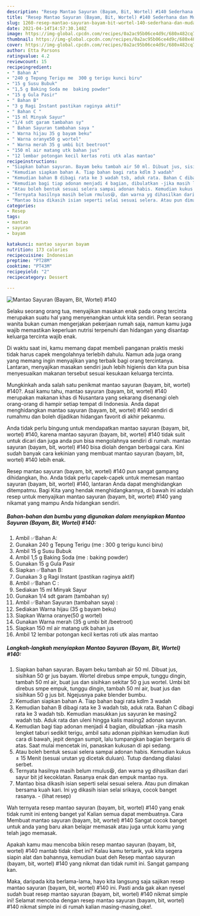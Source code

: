 ```yaml
---
description: "Resep Mantao Sayuran (Bayam, Bit, Wortel) #140 Sederhana dan Mudah Dibuat"
title: "Resep Mantao Sayuran (Bayam, Bit, Wortel) #140 Sederhana dan Mudah Dibuat"
slug: 1260-resep-mantao-sayuran-bayam-bit-wortel-140-sederhana-dan-mudah-dibuat
date: 2021-04-14T14:57:30.148Z
image: https://img-global.cpcdn.com/recipes/0a2ac95b06ce4d9c/680x482cq70/mantao-sayuran-bayam-bit-wortel-140-foto-resep-utama.jpg
thumbnail: https://img-global.cpcdn.com/recipes/0a2ac95b06ce4d9c/680x482cq70/mantao-sayuran-bayam-bit-wortel-140-foto-resep-utama.jpg
cover: https://img-global.cpcdn.com/recipes/0a2ac95b06ce4d9c/680x482cq70/mantao-sayuran-bayam-bit-wortel-140-foto-resep-utama.jpg
author: Etta Parsons
ratingvalue: 4.2
reviewcount: 15
recipeingredient:
- " Bahan A"
- "240 g Tepung Terigu me  300 g terigu kunci biru"
- "15 g Susu Bubuk"
- "1,5 g Baking Soda me  baking powder"
- "15 g Gula Pasir"
- " Bahan B"
- "3 g Ragi Instant pastikan raginya aktif"
- " Bahan C "
- "15 ml Minyak Sayur"
- "1/4 sdt garam tambahan sy"
- " Bahan Sayuran tambahan saya "
- " Warna hijau 35 g bayam beku"
- " Warna oranye50 g wortel"
- " Warna merah 35 g umbi bit beetroot"
- "150 ml air matang utk bahan jus"
- "12 lembar potongan kecil kertas roti utk alas mantao"
recipeinstructions:
- "Siapkan bahan sayuran. Bayam beku tambah air 50 ml. Dibuat jus, sisihkan 50 gr jus bayam. Wortel direbus smpe empuk, tunggu dingin, tambah 50 ml air, buat jus dan sisihkan sekitar 50 g jus wortel. Umbi bit direbus smpe empuk, tunggu dingin, tambah 50 ml air, buat jus dan sisihkan 50 g jus bit. Ngejusnya pake blender bumbu."
- "Kemudian siapkan bahan A. Tiap bahan bagi rata kdlm 3 wadah"
- "Kemudian bahan B dibagi rata ke 3 wadah tsb, aduk rata. Bahan C dibagi rata ke 3 wadah tsb. Kemudian masukkan jus sayuran ke masing2 wadah tsb. Aduk rata dan uleni hingga kalis masing2 adonan sayuran."
- "Kemudian bagi tiap adonan menjadi 4 bagian, dibulatkan -jika masih lengket taburi sedikit terigu, ambil satu adonan pipihkan kemudian ikuti cara di bawah, jepit dengan sumpit, lalu tumpangkan bagian bergaris di atas. Saat mulai mencetak ini, panaskan kukusan di api sedang."
- "Atau boleh bentuk sesuai selera sampai adonan habis. Kemudian kukus ± 15 Menit (sesuai urutan yg dicetak duluan). Tutup dandang dialasi serbet."
- "Ternyata hasilnya masih belum rmulus😆, dan warna yg dihasilkan dari sayur bit jd kecoklatan. Rasanya enak dan empuk mantao nya."
- "Mantao bisa dikasih isian seperti selai sesuai selera. Atau pun dimakan bersama kuah kari. Ini yg dikasih isian selai srikaya, cocok banget rasanya.           (lihat resep)"
categories:
- Resep
tags:
- mantao
- sayuran
- bayam

katakunci: mantao sayuran bayam 
nutrition: 173 calories
recipecuisine: Indonesian
preptime: "PT28M"
cooktime: "PT43M"
recipeyield: "2"
recipecategory: Dessert

---
```



![Mantao Sayuran (Bayam, Bit, Wortel) #140](https://img-global.cpcdn.com/recipes/0a2ac95b06ce4d9c/680x482cq70/mantao-sayuran-bayam-bit-wortel-140-foto-resep-utama.jpg)

Selaku seorang orang tua, menyajikan masakan enak pada orang tercinta merupakan suatu hal yang menyenangkan untuk kita sendiri. Peran seorang  wanita bukan cuman mengerjakan pekerjaan rumah saja, namun kamu juga wajib memastikan keperluan nutrisi terpenuhi dan hidangan yang disantap keluarga tercinta wajib enak.

Di waktu  saat ini, kamu memang dapat membeli panganan praktis meski tidak harus capek mengolahnya terlebih dahulu. Namun ada juga orang yang memang ingin menyajikan yang terbaik bagi orang tercintanya. Lantaran, menyajikan masakan sendiri jauh lebih higienis dan kita pun bisa menyesuaikan makanan tersebut sesuai kesukaan keluarga tercinta. 



Mungkinkah anda salah satu penikmat mantao sayuran (bayam, bit, wortel) #140?. Asal kamu tahu, mantao sayuran (bayam, bit, wortel) #140 merupakan makanan khas di Nusantara yang sekarang disenangi oleh orang-orang di hampir setiap tempat di Indonesia. Anda dapat menghidangkan mantao sayuran (bayam, bit, wortel) #140 sendiri di rumahmu dan boleh dijadikan hidangan favorit di akhir pekanmu.

Anda tidak perlu bingung untuk mendapatkan mantao sayuran (bayam, bit, wortel) #140, karena mantao sayuran (bayam, bit, wortel) #140 tidak sulit untuk dicari dan juga anda pun bisa mengolahnya sendiri di rumah. mantao sayuran (bayam, bit, wortel) #140 bisa diolah dengan berbagai cara. Kini sudah banyak cara kekinian yang membuat mantao sayuran (bayam, bit, wortel) #140 lebih enak.

Resep mantao sayuran (bayam, bit, wortel) #140 pun sangat gampang dihidangkan, lho. Anda tidak perlu capek-capek untuk memesan mantao sayuran (bayam, bit, wortel) #140, lantaran Anda dapat menghidangkan ditempatmu. Bagi Kita yang hendak menghidangkannya, di bawah ini adalah resep untuk menyajikan mantao sayuran (bayam, bit, wortel) #140 yang nikamat yang mampu Anda hidangkan sendiri.

<!--inarticleads1-->

##### Bahan-bahan dan bumbu yang digunakan dalam menyiapkan Mantao Sayuran (Bayam, Bit, Wortel) #140:

1. Ambil  ✅Bahan A:
1. Gunakan 240 g Tepung Terigu (me : 300 g terigu kunci biru)
1. Ambil 15 g Susu Bubuk
1. Ambil 1,5 g Baking Soda (me : baking powder)
1. Gunakan 15 g Gula Pasir
1. Siapkan  ✅Bahan B:
1. Gunakan 3 g Ragi Instant (pastikan raginya aktif)
1. Ambil  ✅Bahan C :
1. Sediakan 15 ml Minyak Sayur
1. Gunakan 1/4 sdt garam (tambahan sy)
1. Ambil  ✅Bahan Sayuran (tambahan saya) :
1. Sediakan  Warna hijau (35 g bayam beku)
1. Siapkan  Warna oranye(50 g wortel)
1. Gunakan  Warna merah (35 g umbi bit /beetroot)
1. Siapkan 150 ml air matang utk bahan jus
1. Ambil 12 lembar potongan kecil kertas roti utk alas mantao




<!--inarticleads2-->

##### Langkah-langkah menyiapkan Mantao Sayuran (Bayam, Bit, Wortel) #140:

1. Siapkan bahan sayuran. Bayam beku tambah air 50 ml. Dibuat jus, sisihkan 50 gr jus bayam. Wortel direbus smpe empuk, tunggu dingin, tambah 50 ml air, buat jus dan sisihkan sekitar 50 g jus wortel. Umbi bit direbus smpe empuk, tunggu dingin, tambah 50 ml air, buat jus dan sisihkan 50 g jus bit. Ngejusnya pake blender bumbu.
1. Kemudian siapkan bahan A. Tiap bahan bagi rata kdlm 3 wadah
1. Kemudian bahan B dibagi rata ke 3 wadah tsb, aduk rata. Bahan C dibagi rata ke 3 wadah tsb. Kemudian masukkan jus sayuran ke masing2 wadah tsb. Aduk rata dan uleni hingga kalis masing2 adonan sayuran.
1. Kemudian bagi tiap adonan menjadi 4 bagian, dibulatkan -jika masih lengket taburi sedikit terigu, ambil satu adonan pipihkan kemudian ikuti cara di bawah, jepit dengan sumpit, lalu tumpangkan bagian bergaris di atas. Saat mulai mencetak ini, panaskan kukusan di api sedang.
1. Atau boleh bentuk sesuai selera sampai adonan habis. Kemudian kukus ± 15 Menit (sesuai urutan yg dicetak duluan). Tutup dandang dialasi serbet.
1. Ternyata hasilnya masih belum rmulus😆, dan warna yg dihasilkan dari sayur bit jd kecoklatan. Rasanya enak dan empuk mantao nya.
1. Mantao bisa dikasih isian seperti selai sesuai selera. Atau pun dimakan bersama kuah kari. Ini yg dikasih isian selai srikaya, cocok banget rasanya. -           (lihat resep)




Wah ternyata resep mantao sayuran (bayam, bit, wortel) #140 yang enak tidak rumit ini enteng banget ya! Kalian semua dapat membuatnya. Cara Membuat mantao sayuran (bayam, bit, wortel) #140 Sangat cocok banget untuk anda yang baru akan belajar memasak atau juga untuk kamu yang telah jago memasak.

Apakah kamu mau mencoba bikin resep mantao sayuran (bayam, bit, wortel) #140 mantab tidak ribet ini? Kalau kamu tertarik, yuk kita segera siapin alat dan bahannya, kemudian buat deh Resep mantao sayuran (bayam, bit, wortel) #140 yang nikmat dan tidak rumit ini. Sangat gampang kan. 

Maka, daripada kita berlama-lama, hayo kita langsung saja sajikan resep mantao sayuran (bayam, bit, wortel) #140 ini. Pasti anda gak akan nyesel sudah buat resep mantao sayuran (bayam, bit, wortel) #140 nikmat simple ini! Selamat mencoba dengan resep mantao sayuran (bayam, bit, wortel) #140 nikmat simple ini di rumah kalian masing-masing,oke!.

